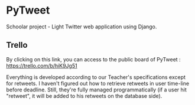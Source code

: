 PyTweet
=======

Schoolar project - Light Twitter web application using Django.

Trello
--

By clicking on this link, you can access to the public board of PyTweet :
https://trello.com/b/hiK9Jg51

Everything is developed according to our Teacher's specifications except for retweets. I haven't figured out how to retrieve retweets in user time-line before deadline.
Still, they're fully managed programmatically (if a user hit "retweet", it will be added to his retweets on the database side).
